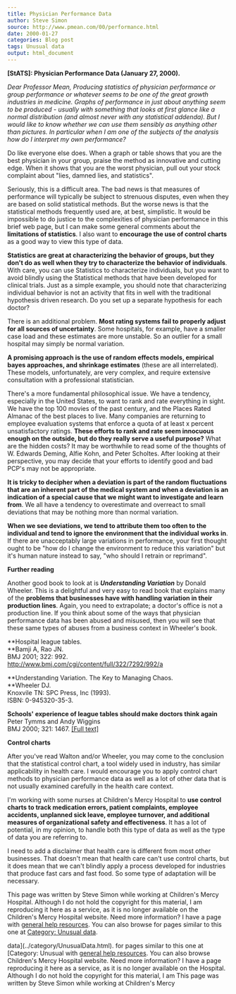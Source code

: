 ```yaml
---
title: Physician Performance Data
author: Steve Simon
source: http://www.pmean.com/00/performance.html
date: 2000-01-27
categories: Blog post
tags: Unusual data
output: html_document
---
```

****[StATS]:** Physician Performance Data (January
27, 2000).**

*Dear Professor Mean, Producing statistics of physician performance or
group performance or whatever seems to be one of the great growth
industries in medicine. Graphs of performance in just about anything
seem to be produced - usually with something that looks at first glance
like a normal distribution (and almost never with any statistical
addenda). But I would like to know whether we can use them sensibly as
anything other than pictures. In particular when I am one of the
subjects of the analysis how do I interpret my own performance?*

Do like everyone else does. When a graph or table shows that you are the
best physician in your group, praise the method as innovative and
cutting edge. When it shows that you are the worst physician, pull out
your stock complaint about "lies, damned lies, and statistics".

Seriously, this is a difficult area. The bad news is that measures of
performance will typically be subject to strenuous disputes, even when
they are based on solid statistical methods. But the worse news is that
the statistical methods frequently used are, at best, simplistic. It
would be impossible to do justice to the complexities of physician
performance in this brief web page, but I can make some general comments
about the **limitations of statistics**. I also want to **encourage the
use of control charts** as a good way to view this type of data.

**Statistics are great at characterizing the behavior of groups, but
they don't do as well when they try to characterize the behavior of
individuals**. With care, you can use Statistics to characterize
individuals, but you want to avoid blindly using the Statistical methods
that have been developed for clinical trials. Just as a simple example,
you should note that characterizing individual behavior is not an
activity that fits in well with the traditional hypothesis driven
research. Do you set up a separate hypothesis for each doctor?

There is an additional problem. **Most rating systems fail to properly
adjust for all sources of uncertainty**. Some hospitals, for example,
have a smaller case load and these estimates are more unstable. So an
outlier for a small hospital may simply be normal variation.

**A promising approach is the use of random effects models, empirical
bayes approaches, and shrinkage estimates** (these are all
interrelated). These models, unfortunately, are very complex, and
require extensive consultation with a professional statistician.

There's a more fundamental philosophical issue. We have a tendency,
especially in the United States, to want to rank and rate everything in
sight. We have the top 100 movies of the past century, and the Places
Rated Almanac of the best places to live. Many companies are returning
to employee evaluation systems that enforce a quota of at least x
percent unsatisfactory ratings. **These efforts to rank and rate seem
innocuous enough on the outside, but do they really serve a useful
purpose?** What are the hidden costs? It may be worthwhile to read some
of the thoughts of W. Edwards Deming, Alfie Kohn, and Peter Scholtes.
After looking at their perspective, you may decide that your efforts to
identify good and bad PCP's may not be appropriate.

**It is tricky to decipher when a deviation is part of the random
fluctuations that are an inherent part of the medical system and when a
deviation is an indication of a special cause that we might want to
investigate and learn from**. We all have a tendency to overestimate and
overreact to small deviations that may be nothing more than normal
variation.

**When we see deviations, we tend to attribute them too often to the
individual and tend to ignore the environment that the individual works
in**. If there are unacceptably large variations in performance, your
first thought ought to be "how do I change the environment to reduce
this variation" but it's human nature instead to say, "who should I
retrain or reprimand".

**Further reading**

Another good book to look at is ***Understanding Variation*** by Donald
Wheeler. This is a delightful and very easy to read book that explains
many of the **problems that businesses have with handling variation in
their production lines**. Again, you need to extrapolate; a doctor's
office is not a production line. If you think about some of the ways
that physician performance data has been abused and misused, then you
will see that these same types of abuses from a business context in
Wheeler's book.

**Hospital league tables.\
**Bamji A, Rao JN.\
BMJ 2001; 322: 992.\
<http://www.bmj.com/cgi/content/full/322/7292/992/a>

**Understanding Variation. The Key to Managing Chaos.\
**Wheeler DJ.\
Knoxvile TN: SPC Press, Inc (1993).\
ISBN: 0-945320-35-3.

**Schools' experience of league tables should make doctors think
again**\
Peter Tymms and Andy Wiggins\
BMJ 2000; 321: 1467. [[Full
text]](http://bmj.com/cgi/content/full/321/7274/1467)

**Control charts**

After you've read Walton and/or Wheeler, you may come to the conclusion
that the statistical control chart, a tool widely used in industry, has
similar applicability in health care. I would encourage you to apply
control chart methods to physician performance data as well as a lot of
other data that is not usually examined carefully in the health care
context.

I'm working with some nurses at Children's Mercy Hospital to **use
control charts to track medication errors, patient complaints, employee
accidents, unplanned sick leave, employee turnover, and additional
measures of organizational safety and effectiveness**. It has a lot of
potential, in my opinion, to handle both this type of data as well as
the type of data you are referring to.

I need to add a disclaimer that health care is different from most other
businesses. That doesn't mean that health care can't use control
charts, but it does mean that we can't blindly apply a process
developed for industries that produce fast cars and fast food. So some
type of adaptation will be necessary.

This page was written by Steve Simon while working at Children's Mercy
Hospital. Although I do not hold the copyright for this material, I am
reproducing it here as a service, as it is no longer available on the
Children's Mercy Hospital website. Need more information? I have a page
with [general help resources](../GeneralHelp.html). You can also browse
for pages similar to this one at [Category: Unusual
data](../category/UnusualData.html).
<!---More--->
data](../category/UnusualData.html).
for pages similar to this one at [Category: Unusual
with [general help resources](../GeneralHelp.html). You can also browse
Children's Mercy Hospital website. Need more information? I have a page
reproducing it here as a service, as it is no longer available on the
Hospital. Although I do not hold the copyright for this material, I am
This page was written by Steve Simon while working at Children's Mercy

<!---Do not use
****[StATS]:** Physician Performance Data (January
This page was written by Steve Simon while working at Children's Mercy
Hospital. Although I do not hold the copyright for this material, I am
reproducing it here as a service, as it is no longer available on the
Children's Mercy Hospital website. Need more information? I have a page
with [general help resources](../GeneralHelp.html). You can also browse
for pages similar to this one at [Category: Unusual
data](../category/UnusualData.html).
--->

